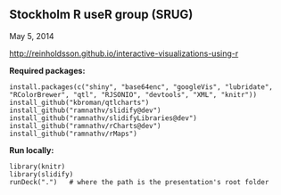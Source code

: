 ## Stockholm R useR group (SRUG)

May 5, 2014

http://reinholdsson.github.io/interactive-visualizations-using-r

**Required packages:**

```{r}
install.packages(c("shiny", "base64enc", "googleVis", "lubridate", "RColorBrewer", "qtl", "RJSONIO", "devtools", "XML", "knitr"))
install_github("kbroman/qtlcharts")
install_github("ramnathv/slidify@dev")
install_github("ramnathv/slidifyLibraries@dev")
install_github("ramnathv/rCharts@dev")
install_github("ramnathv/rMaps")
```

**Run locally:**

```{r}
library(knitr)
library(slidify)
runDeck(".")   # where the path is the presentation's root folder
```
